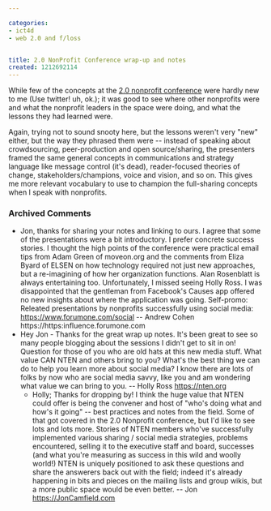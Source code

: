 ```yaml
---

categories:
- ict4d
- web 2.0 and f/loss


title: 2.0 NonProfit Conference wrap-up and notes
created: 1212692114
---
```

<p>While few of the concepts at the <a href="https://www.nptechsummit.org/" target="_blank">2.0 nonprofit conference</a> were hardly new to me (Use twitter!  uh, ok.); it was good to see where other nonprofits were and what the nonprofit leaders in the space were doing, and what the lessons they had learned were.  </p>

<p>Again, trying not to sound snooty here, but the lessons weren't very "new" either, but the way they phrased them were -- instead of speaking about crowdsourcing, peer-production and open source/sharing, the presenters framed the same general concepts in communications and strategy language like message control (it's dead), reader-focused theories of change, stakeholders/champions, voice and vision, and so on.  This gives me more relevant vocabulary to use to champion the full-sharing concepts when I speak with nonprofits.</p>


### Archived Comments

* Jon, thanks for sharing your notes and linking to ours. I agree that some of the presentations were a bit introductory. I prefer concrete success stories. I thought the high points of the conference were practical email tips from Adam Green of moveon.org and the comments from Eliza Byard of ELSEN on how technology required not just new approaches, but a re-imagining of how her organization functions. Alan Rosenblatt is always entertaining too. Unfortunately, I missed seeing Holly Ross. I was disappointed that the gentleman from Facebook's Causes app offered no new insights about where the application was going. Self-promo: Releated presentations by nonprofits successfully using social media: https://www.forumone.com/social -- Andrew Cohen https://https:influence.forumone.com
* Hey Jon - Thanks for the great wrap up notes. It's been great to see so many people blogging about the sessions I didn't get to sit in on! Question for those of you who are old hats at this new media stuff. What value CAN NTEN and others bring to you? What's the best thing we can do to help you learn more about social media? I know there are lots of folks by now who are social media savvy, like you and am wondering what value we can bring to you. -- Holly Ross https://nten.org
  * Holly; Thanks for dropping by! I think the huge value that NTEN could offer is being the convener and host of "who's doing what and how's it going" -- best practices and notes from the field. Some of that got covered in the 2.0 Nonprofit conference, but I'd like to see lots and lots more. Stories of NTEN members who've successfully implemented various sharing / social media strategies, problems encountered, selling it to the executive staff and board, successes (and what you're measuring as success in this wild and woolly world!) NTEN is uniquely positioned to ask these questions and share the answerers back out with the field; indeed it's already happening in bits and pieces on the mailing lists and group wikis, but a more public space would be even better. -- Jon https://JonCamfield.com
